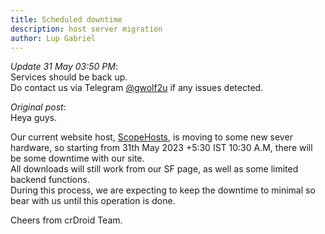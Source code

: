 ```yaml
---
title: Scheduled downtime
description: host server migration
author: Lup Gabriel
---
```


_Update 31 May 03:50 PM_:  
Services should be back up.  
Do contact us via Telegram [@gwolf2u](https://t.me/gwolf2u) if any issues detected.

_Original post_:  
Heya guys.  

Our current website host, [ScopeHosts](https://scopehosts.com), is moving to some new sever hardware, so starting from 31th May 2023 +5:30 IST 10:30 A.M, there will be some downtime with our site.  
All downloads will still work from our SF page, as well as some limited backend functions.  
During this process, we are expecting to keep the downtime to minimal so bear with us until this operation is done.

Cheers from crDroid Team.


